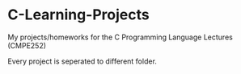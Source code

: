 # C-Learning-Projects
My projects/homeworks for the C Programming Language Lectures (CMPE252)

Every project is seperated to different folder.
